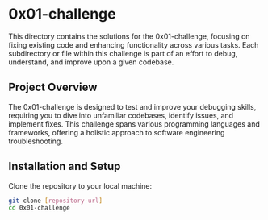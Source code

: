 # 0x01-challenge

This directory contains the solutions for the 0x01-challenge, focusing on fixing existing code and enhancing functionality across various tasks. Each subdirectory or file within this challenge is part of an effort to debug, understand, and improve upon a given codebase.

## Project Overview

The 0x01-challenge is designed to test and improve your debugging skills, requiring you to dive into unfamiliar codebases, identify issues, and implement fixes. This challenge spans various programming languages and frameworks, offering a holistic approach to software engineering troubleshooting.

## Installation and Setup

Clone the repository to your local machine:

```bash
git clone [repository-url]
cd 0x01-challenge
